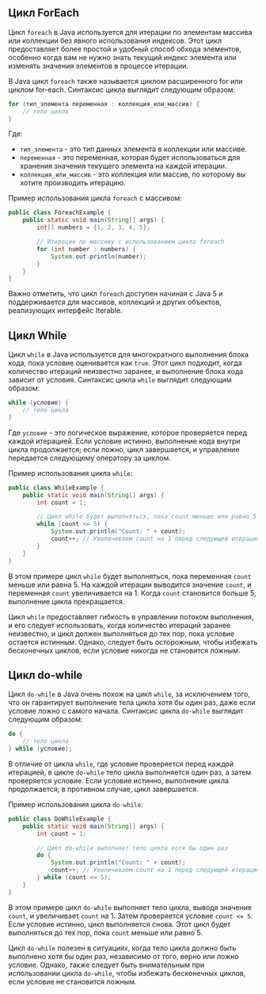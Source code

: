 ## Цикл ForEach

Цикл `foreach` в Java используется для итерации по элементам массива или коллекции без явного использования индексов. Этот цикл предоставляет более простой и удобный способ обхода элементов, особенно когда вам не нужно знать текущий индекс элемента или изменять значения элементов в процессе итерации.

В Java цикл `foreach` также называется циклом расширенного for или циклом for-each. Синтаксис цикла выглядит следующим образом:

```java
for (тип_элемента переменная : коллекция_или_массив) {
    // тело цикла
}
```

Где:
- `тип_элемента` - это тип данных элемента в коллекции или массиве.
- `переменная` - это переменная, которая будет использоваться для хранения значения текущего элемента на каждой итерации.
- `коллекция_или_массив` - это коллекция или массив, по которому вы хотите производить итерацию.

Пример использования цикла `foreach` с массивом:

```java
public class ForeachExample {
    public static void main(String[] args) {
        int[] numbers = {1, 2, 3, 4, 5};

        // Итерация по массиву с использованием цикла foreach
        for (int number : numbers) {
            System.out.println(number);
        }
    }
}
```

Важно отметить, что цикл `foreach` доступен начиная с Java 5 и поддерживается для массивов, коллекций и других объектов, реализующих интерфейс Iterable.

## Цикл While

Цикл `while` в Java используется для многократного выполнения блока кода, пока условие оценивается как `true`. Этот цикл подходит, когда количество итераций неизвестно заранее, и выполнение блока кода зависит от условия. Синтаксис цикла `while` выглядит следующим образом:

```java
while (условие) {
    // тело цикла
}
```

Где `условие` - это логическое выражение, которое проверяется перед каждой итерацией. Если условие истинно, выполнение кода внутри цикла продолжается; если ложно, цикл завершается, и управление передается следующему оператору за циклом.

Пример использования цикла `while`:

```java
public class WhileExample {
    public static void main(String[] args) {
        int count = 1;

        // Цикл while будет выполняться, пока count меньше или равно 5
        while (count <= 5) {
            System.out.println("Count: " + count);
            count++; // Увеличиваем count на 1 перед следующей итерацией
        }
    }
}
```

В этом примере цикл `while` будет выполняться, пока переменная `count` меньше или равна 5. На каждой итерации выводится значение `count`, и переменная `count` увеличивается на 1. Когда `count` становится больше 5, выполнение цикла прекращается.

Цикл `while` предоставляет гибкость в управлении потоком выполнения, и его следует использовать, когда количество итераций заранее неизвестно, и цикл должен выполняться до тех пор, пока условие остается истинным. Однако, следует быть осторожным, чтобы избежать бесконечных циклов, если условие никогда не становится ложным.

## Цикл do-while

Цикл `do-while` в Java очень похож на цикл `while`, за исключением того, что он гарантирует выполнение тела цикла хотя бы один раз, даже если условие ложно с самого начала. Синтаксис цикла `do-while` выглядит следующим образом:

```java
do {
    // тело цикла
} while (условие);
```

В отличие от цикла `while`, где условие проверяется перед каждой итерацией, в цикле `do-while` тело цикла выполняется один раз, а затем проверяется условие. Если условие истинно, выполнение цикла продолжается; в противном случае, цикл завершается.

Пример использования цикла `do-while`:

```java
public class DoWhileExample {
    public static void main(String[] args) {
        int count = 1;

        // Цикл do-while выполняет тело цикла хотя бы один раз
        do {
            System.out.println("Count: " + count);
            count++; // Увеличиваем count на 1 перед следующей итерацией
        } while (count <= 5);
    }
}
```

В этом примере цикл `do-while` выполняет тело цикла, выводя значение `count`, и увеличивает `count` на 1. Затем проверяется условие `count <= 5`. Если условие истинно, цикл выполняется снова. Этот цикл будет выполняться до тех пор, пока `count` меньше или равно 5.

Цикл `do-while` полезен в ситуациях, когда тело цикла должно быть выполнено хотя бы один раз, независимо от того, верно или ложно условие. Однако, также следует быть внимательным при использовании цикла `do-while`, чтобы избежать бесконечных циклов, если условие не становится ложным.